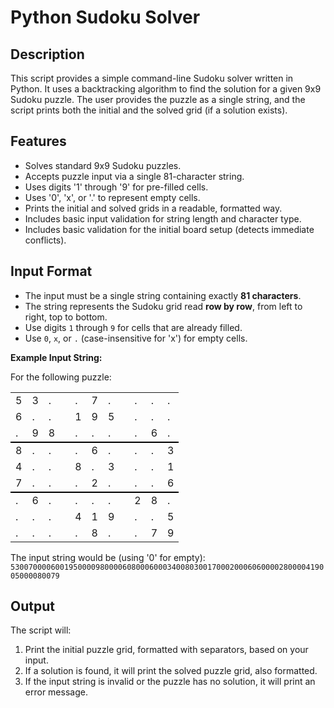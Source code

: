 # Python Sudoku Solver

## Description

This script provides a simple command-line Sudoku solver written in Python. It uses a backtracking algorithm to find the solution for a given 9x9 Sudoku puzzle. The user provides the puzzle as a single string, and the script prints both the initial and the solved grid (if a solution exists).

## Features

*   Solves standard 9x9 Sudoku puzzles.
*   Accepts puzzle input via a single 81-character string.
*   Uses digits '1' through '9' for pre-filled cells.
*   Uses '0', 'x', or '.' to represent empty cells.
*   Prints the initial and solved grids in a readable, formatted way.
*   Includes basic input validation for string length and character type.
*   Includes basic validation for the initial board setup (detects immediate conflicts).

## Input Format

*   The input must be a single string containing exactly **81 characters**.
*   The string represents the Sudoku grid read **row by row**, from left to right, top to bottom.
*   Use digits `1` through `9` for cells that are already filled.
*   Use `0`, `x`, or `.` (case-insensitive for 'x') for empty cells.

**Example Input String:**

For the following puzzle:
<table class="sudoku-table"> <tr> <td>5</td> <td>3</td> <td class="empty-cell">.</td><td> </td><td class="empty-cell">.</td> <td>7</td> <td class="empty-cell">.</td> <td> </td> <td class="empty-cell">.</td> <td class="empty-cell">.</td> <td class="empty-cell">.</td> </tr> <tr> <td>6</td> <td class="empty-cell">.</td> <td class="empty-cell">.</td> <td> </td> <td>1</td> <td>9</td> <td>5</td> <td> </td> <td class="empty-cell">.</td> <td class="empty-cell">.</td> <td class="empty-cell">.</td> </tr> <tr> <td class="empty-cell">.</td> <td>9</td> <td>8</td> <td> </td> <td class="empty-cell">.</td> <td class="empty-cell">.</td> <td class="empty-cell">.</td> <td> </td> <td class="empty-cell">.</td> <td>6</td> <td class="empty-cell">.</td> </tr> <tr> <td colspan="11" style="border:0; height: 2px; padding:0; background:black;"></td> </tr> <tr> <td>8</td> <td class="empty-cell">.</td> <td class="empty-cell">.</td> <td> </td> <td class="empty-cell">.</td> <td>6</td> <td class="empty-cell">.</td> <td> </td> <td class="empty-cell">.</td> <td class="empty-cell">.</td> <td>3</td> </tr> <tr> <td>4</td> <td class="empty-cell">.</td> <td class="empty-cell">.</td> <td> </td> <td>8</td> <td class="empty-cell">.</td> <td>3</td> <td> </td> <td class="empty-cell">.</td> <td class="empty-cell">.</td> <td>1</td> </tr> <tr> <td>7</td> <td class="empty-cell">.</td> <td class="empty-cell">.</td> <td> </td> <td class="empty-cell">.</td> <td>2</td> <td class="empty-cell">.</td> <td> </td> <td class="empty-cell">.</td> <td class="empty-cell">.</td> <td>6</td> </tr> <tr> <td colspan="11" style="border:0; height: 2px; padding:0; background:black;"></td> </tr> <tr> <td class="empty-cell">.</td> <td>6</td> <td class="empty-cell">.</td> <td> </td> <td class="empty-cell">.</td> <td class="empty-cell">.</td> <td class="empty-cell">.</td> <td> </td> <td>2</td> <td>8</td> <td class="empty-cell">.</td> </tr> <tr> <td class="empty-cell">.</td> <td class="empty-cell">.</td> <td class="empty-cell">.</td> <td> </td> <td>4</td> <td>1</td> <td>9</td> <td> </td> <td class="empty-cell">.</td> <td class="empty-cell">.</td> <td>5</td> </tr> <tr> <td class="empty-cell">.</td> <td class="empty-cell">.</td> <td class="empty-cell">.</td> <td> </td> <td class="empty-cell">.</td> <td>8</td> <td class="empty-cell">.</td> <td> </td> <td class="empty-cell">.</td> <td>7</td> <td>9</td> </tr> </table>


The input string would be (using '0' for empty):
`530070000600195000098000060800060003400803001700020006060000280000419005000080079`

## Output

The script will:
1.  Print the initial puzzle grid, formatted with separators, based on your input.
2.  If a solution is found, it will print the solved puzzle grid, also formatted.
3.  If the input string is invalid or the puzzle has no solution, it will print an error message.



